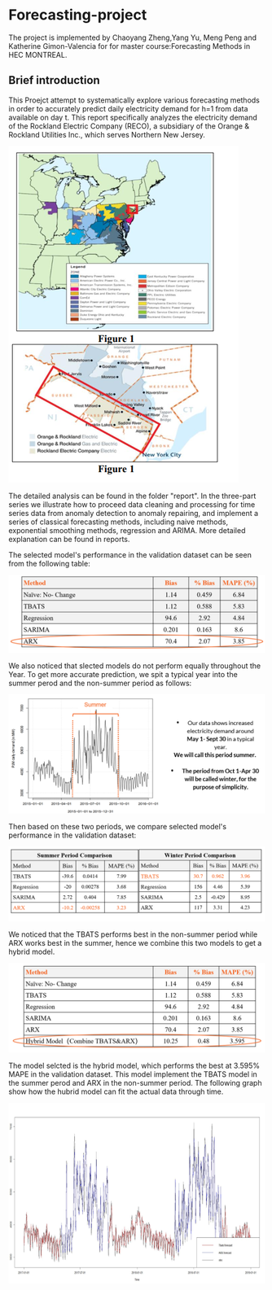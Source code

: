 # Forecasting-project
The project is implemented by Chaoyang Zheng,Yang Yu, Meng Peng and Katherine Gimon-Valencia for for master course:Forecasting Methods in HEC MONTREAL.
## Brief introduction 
This Proejct attempt to systematically explore various forecasting methods in order to accurately predict daily electricity demand for h=1 from data available on day t. This report specifically analyzes the electricity demand of the Rockland Electric Company
(RECO), a subsidiary of the Orange & Rockland Utilities Inc., which serves Northern New Jersey.

![Alt text](https://raw.githubusercontent.com/chaoyangzhengnash/forecasting-project/master/graph/1.PNG "Optional title")

The detailed analysis can be found in the folder "report". In the  three-part series we illustrate how to proceed data cleaning and processing for time series data from anomaly detection to anomaly repairing, and implement a series of classical forecasting methods, including naive methods, exponential smoothing methods, regression and ARIMA. More detailed explanation can be found in reports.

The selected model's performance in the validation dataset can be seen from the following table:

![Alt text](https://raw.githubusercontent.com/chaoyangzhengnash/forecasting-project/master/graph/3.PNG "Optional title")

We also noticed that slected models do not perform equally throughout the Year. To get more accurate prediction, we spit a typical year into the summer perod and the non-summer period as follows:

![Alt text](https://raw.githubusercontent.com/chaoyangzhengnash/forecasting-project/master/graph/4.PNG "Optional title")


Then based on these two periods, we compare selected model's performance in the validation dataset:

![Alt text](https://raw.githubusercontent.com/chaoyangzhengnash/forecasting-project/master/graph/5.PNG "Optional title")

We noticed that the TBATS performs best in the non-summer period while ARX works best in the summer, hence we combine this two models to get a hybrid model.

![Alt text](https://raw.githubusercontent.com/chaoyangzhengnash/forecasting-project/master/graph/2.PNG "Optional title")

The  model selcted is the hybrid model, which performs the best at 3.595% MAPE in the validation dataset. This model implement the TBATS model in the summer perod and ARX in the non-summer period. The following graph show how the hubrid model can fit the actual data through time.

![Alt text](https://raw.githubusercontent.com/chaoyangzhengnash/forecasting-project/master/graph/6.PNG "Optional title")

